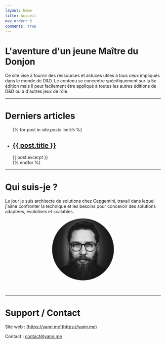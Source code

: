 ```yaml
---
layout: home
title: Accueil
nav_order: 0
comments: true
---
```


# L'aventure d'un jeune Maître du Donjon

Ce site vise à fournir des ressources et astuces utiles à tous ceux impliqués dans le monde de D&D. Le contenu se concentre spécifiquement sur la 5e édition mais il peut facilement être appliqué à toutes les autres éditions de D&D ou à d'autres jeux de rôle.

---


# Derniers articles

<ul>
  {% for post in site.posts limit:5 %}
    <li>
      <h2><a href="{{ post.url }}">{{ post.title }}</a></h2>
      {{ post.excerpt }}
    </li>
  {% endfor %}
</ul>


---


# Qui suis-je ?

Le jour je suis architecte de solutions chez Capgemini, travail dans lequel j'aime confronter la technique et les besoins pour concevoir des solutions adaptées, évolutives et scalables.

<p align="center"><img src="assets/profil.jpg" width="200" style="border-radius: 50%;" /></p>

<br/>
<hr>

# Support / Contact

Site web : [https://yann.me](https://yann.me)

Contact : contact@yann.me

